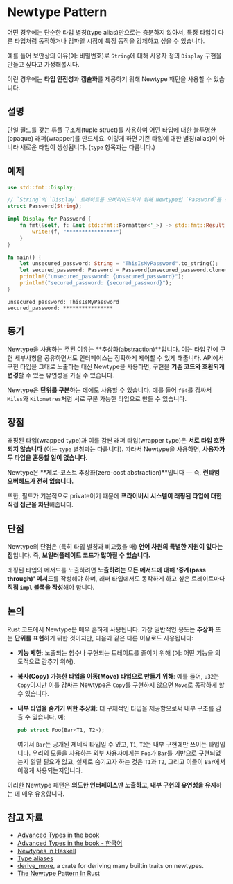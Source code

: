 # Newtype Pattern
어떤 경우에는 단순한 타입 별칭(type alias)만으로는 충분하지 않아서, 특정 타입이 다른 타입처럼 동작하거나 컴파일 시점에 특정 동작을 강제하고 싶을 수 있습니다.

예를 들어 보안상의 이유(예: 비밀번호)로 `String`에 대해 사용자 정의 `Display` 구현을 만들고 싶다고 가정해봅시다.

이런 경우에는 **타입 안전성**과 **캡슐화**를 제공하기 위해 Newtype 패턴을 사용할 수 있습니다.

## 설명
단일 필드를 갖는 튜플 구조체(tuple struct)를 사용하여 어떤 타입에 대한 불투명한(opaque) 래퍼(wrapper)를 만드세요.
이렇게 하면 기존 타입에 대한 별칭(alias)이 아니라 새로운 타입이 생성됩니다. (`type` 항목과는 다릅니다.)

## 예제
```rust
use std::fmt::Display;

// `String`의 `Display` 트레이트를 오버라이드하기 위해 Newtype인 `Password`를 생성한다.
struct Password(String);

impl Display for Password {
    fn fmt(&self, f: &mut std::fmt::Formatter<'_>) -> std::fmt::Result {
        write!(f, "****************")
    }
}

fn main() {
    let unsecured_password: String = "ThisIsMyPassword".to_string();
    let secured_password: Password = Password(unsecured_password.clone());
    println!("unsecured_password: {unsecured_password}");
    println!("secured_password: {secured_password}");
}
```
```
unsecured_password: ThisIsMyPassword
secured_password: ****************
```

## 동기
Newtype을 사용하는 주된 이유는 \*\*추상화(abstraction)\*\*입니다.
이는 타입 간에 구현 세부사항을 공유하면서도 인터페이스는 정확하게 제어할 수 있게 해줍니다.
API에서 구현 타입을 그대로 노출하는 대신 Newtype을 사용하면, 구현을 **기존 코드와 호환되게 변경**할 수 있는 유연성을 가질 수 있습니다.

Newtype은 **단위를 구분**하는 데에도 사용할 수 있습니다.
예를 들어 `f64`를 감싸서 `Miles`와 `Kilometres`처럼 서로 구분 가능한 타입으로 만들 수 있습니다.

## 장점
래핑된 타입(wrapped type)과 이를 감싼 래퍼 타입(wrapper type)은 **서로 타입 호환되지 않습니다** (이는 `type` 별칭과는 다릅니다).
따라서 Newtype을 사용하면, **사용자가 두 타입을 혼동할 일이 없습니다.**

Newtype은 \*\*제로-코스트 추상화(zero-cost abstraction)\*\*입니다 — 즉, **런타임 오버헤드가 전혀 없습니다.**

또한, 필드가 기본적으로 private이기 때문에 **프라이버시 시스템이 래핑된 타입에 대한 직접 접근을 차단**해줍니다.

## 단점
Newtype의 단점은 (특히 타입 별칭과 비교했을 때) **언어 차원의 특별한 지원이 없다는 점**입니다.
즉, **보일러플레이트 코드가 많아질 수 있습니다.**

래핑된 타입의 메서드를 노출하려면 **노출하려는 모든 메서드에 대해 '중계(pass through)' 메서드**를 작성해야 하며,
래퍼 타입에서도 동작하게 하고 싶은 트레이트마다 **직접 `impl` 블록을 작성**해야 합니다.

## 논의
Rust 코드에서 Newtype은 매우 흔하게 사용됩니다. 가장 일반적인 용도는 **추상화** 또는 **단위를 표현**하기 위한 것이지만, 다음과 같은 다른 이유로도 사용됩니다:

* **기능 제한**: 노출되는 함수나 구현되는 트레이트를 줄이기 위해 (예: 어떤 기능을 의도적으로 감추기 위해).
* **복사(Copy) 가능한 타입을 이동(Move) 타입으로 만들기 위해**: 예를 들어, `u32`는 `Copy`이지만 이를 감싸는 Newtype은 `Copy`를 구현하지 않으면 `Move`로 동작하게 할 수 있습니다.
* **내부 타입을 숨기기 위한 추상화**: 더 구체적인 타입을 제공함으로써 내부 구조를 감출 수 있습니다. 예:

  ```rust
  pub struct Foo(Bar<T1, T2>);
  ```

  여기서 `Bar`는 공개된 제네릭 타입일 수 있고, `T1`, `T2`는 내부 구현에만 쓰이는 타입입니다. 우리의 모듈을 사용하는 외부 사용자에게는 `Foo`가 `Bar`를 기반으로 구현되었는지 알릴 필요가 없고, 실제로 숨기고자 하는 것은 `T1`과 `T2`, 그리고 이들이 `Bar`에서 어떻게 사용되는지입니다.

이러한 Newtype 패턴은 **의도한 인터페이스만 노출하고, 내부 구현의 유연성을 유지**하는 데 매우 유용합니다.

## 참고 자료
- [Advanced Types in the book](https://doc.rust-lang.org/book/ch19-04-advanced-types.html?highlight=newtype#using-the-newtype-pattern-for-type-safety-and-abstraction)
- [Advanced Types in the book - 한국어](https://doc.rust-kr.org/ch19-04-advanced-types.html)
- [Newtypes in Haskell](https://wiki.haskell.org/Newtype)
- [Type aliases](https://doc.rust-lang.org/stable/book/ch19-04-advanced-types.html#creating-type-synonyms-with-type-aliases)
- [derive_more](https://crates.io/crates/derive_more), a crate for deriving many builtin traits on newtypes.
- [The Newtype Pattern In Rust](https://web.archive.org/web/20230519162111/https://www.worthe-it.co.za/blog/2020-10-31-newtype-pattern-in-rust.html)
